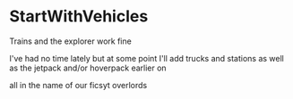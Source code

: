 # StartWithVehicles

Trains and the explorer work fine

I've had no time lately but at some point I'll add trucks and stations as well as the jetpack and/or hoverpack earlier on

all in the name of our ficsyt overlords
